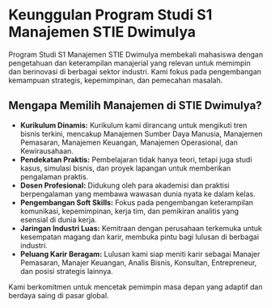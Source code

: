# Keunggulan Program Studi S1 Manajemen STIE Dwimulya

Program Studi S1 Manajemen STIE Dwimulya membekali mahasiswa dengan pengetahuan dan keterampilan manajerial yang relevan untuk memimpin dan berinovasi di berbagai sektor industri. Kami fokus pada pengembangan kemampuan strategis, kepemimpinan, dan pemecahan masalah.

## Mengapa Memilih Manajemen di STIE Dwimulya?

*   **Kurikulum Dinamis:** Kurikulum kami dirancang untuk mengikuti tren bisnis terkini, mencakup Manajemen Sumber Daya Manusia, Manajemen Pemasaran, Manajemen Keuangan, Manajemen Operasional, dan Kewirausahaan.
*   **Pendekatan Praktis:** Pembelajaran tidak hanya teori, tetapi juga studi kasus, simulasi bisnis, dan proyek lapangan untuk memberikan pengalaman praktis.
*   **Dosen Profesional:** Didukung oleh para akademisi dan praktisi berpengalaman yang membawa wawasan dunia nyata ke dalam kelas.
*   **Pengembangan Soft Skills:** Fokus pada pengembangan keterampilan komunikasi, kepemimpinan, kerja tim, dan pemikiran analitis yang esensial di dunia kerja.
*   **Jaringan Industri Luas:** Kemitraan dengan perusahaan terkemuka untuk kesempatan magang dan karir, membuka pintu bagi lulusan di berbagai industri.
*   **Peluang Karir Beragam:** Lulusan kami siap meniti karir sebagai Manajer Pemasaran, Manajer Keuangan, Analis Bisnis, Konsultan, Entrepreneur, dan posisi strategis lainnya.

Kami berkomitmen untuk mencetak pemimpin masa depan yang adaptif dan berdaya saing di pasar global.
